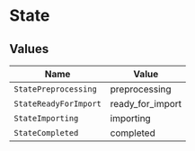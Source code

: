 # State


## Values

| Name                  | Value                 |
| --------------------- | --------------------- |
| `StatePreprocessing`  | preprocessing         |
| `StateReadyForImport` | ready_for_import      |
| `StateImporting`      | importing             |
| `StateCompleted`      | completed             |